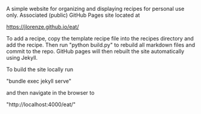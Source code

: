 A simple website for organizing and displaying recipes for personal use only. Associated (public) GitHub Pages site located at

https://jlorenze.github.io/eat/

To add a recipe, copy the template recipe file into the recipes directory and add the recipe. Then run "python build.py" to rebuild all markdown files and commit to the repo. GitHub pages will then rebuilt the site automatically using Jekyll.

To build the site locally run

"bundle exec jekyll serve"

and then navigate in the browser to

"http://localhost:4000/eat/"
